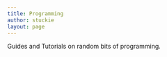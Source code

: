 ```yaml
---
title: Programming
author: stuckie
layout: page
---
```

Guides and Tutorials on random bits of programming.
